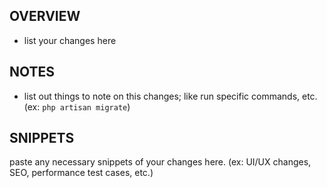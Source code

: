 ## OVERVIEW

- list your changes here

## NOTES

- list out things to note on this changes; like run specific commands, etc. (ex: `php artisan migrate`)

## SNIPPETS

paste any necessary snippets of your changes here. (ex: UI/UX changes, SEO, performance test cases, etc.)
